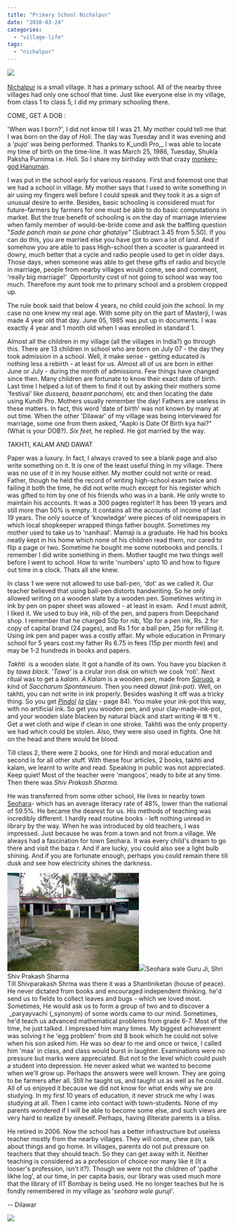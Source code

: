 ```yaml
---
title: "Primary School Nichalpur"
date: "2010-03-24"
categories: 
  - "village-life"
tags: 
  - "nichalpur"
---
```


[![](https://dilawars.me/wp-content/uploads/2012/10/img_00341.jpg?w=300)](https://dilawars.me/wp-content/uploads/2012/10/img_00341.jpg)

  
[Nichalpur](http://wikimapia.org/#lat=29.1701497&lon=78.6208248&z=14&l=0&m=s&v=9&show=/11198798/Nichalpur-Village) is a small village. It has a primary school. All of the nearby three villages had only one school that time. Just like everyone else in my village, from class 1 to class 5, I did my primary schooling there.  
  
COME, GET A DOB :  
  
'When was I born?', I did not know till I was 21. My mother could tell me that I was born on the day of _Holi_. The day was Tuesday and it was evening and a '_puja_' was being performed. Thanks to K_undli Pro,_ I was able to locate my time of birth on the time-line. It was March 25, 1986, Tuesday, Shukla Paksha Purnima i.e. Holi. So I share my birthday with that crazy [monkey-god Hanuman](http://www.youtube.com/watch?v=iNH1J3o6rTw).  
  
I was put in the school early for various reasons. First and foremost one that we had a school in village. My mother says that I used to write something in air using my fingers well before I could speak and they took it as a sign of unusual desire to write. Besides, basic schooling is considered must for future-farmers by farmers for one must be able to do basic computations in market. But the true benefit of schooling is on the day of marriage interview when family member of would-be-bride come and ask the baffling question "_Sade panch main se pone char ghataiye"_ (Subtract 3.45 from 5.50). If you can do this, you are married else you have got to own a lot of land. And if somehow you are able to pass High-school then a scooter is guaranteed in dowry, much better that a cycle and radio people used to get in older days. Those days, when someone was able to get these gifts of radio and bicycle in marriage, people from nearby villages would come, see and comment, 'really big marriage!'  Opportunity cost of not going to school was way too much. Therefore my aunt took me to primary school and a problem cropped up.  
  
The rule book said that below 4 years, no child could join the school. In my case no one knew my real age. With some pity on the part of Masterji, I was made 4 year old that day. June 05, 1985 was put up in documents. I was exactly 4 year and 1 month old when I was enrolled in standard 1. 
  
Almost all the children in my village (all the villages in India?) go through this. There are 13 children in school who are born on July 07 - the day they took admission in a school. Well, it make sense - getting educated is nothing less a rebirth - at least for us. Almost all of us are born in either June or July - during the month of admissions. Few things have changed since then. Many children are fortunate to know their exact date of birth. Last time I helped a lot of them to find it out by asking their mothers some 'festival' like _dussera, basant panchami,_ etc and then locating the date using Kundli Pro. Mothers usually remember the day! Fathers are useless in these matters. In fact, this word 'date of birth' was not known by many at out time. When the other 'Dilawar' of my village was being interviewed for marriage, some one from them asked, "Aapki is Date Of Birth kya hai?" (What is your DOB?). _Six feet,_ he replied. He got married by the way.  
  
TAKHTI, KALAM AND DAWAT  
  
Paper was a luxury. In fact, I always craved to see a blank page and also write something on it. It is one of the least useful thing in my village. There was no use of it in my house either. My mother could not write or read. Father, though he held the record of writing high-school exam twice and failing it both the time, he did not write much except for his register which was gifted to him by one of his friends who was in a bank. He only wrote to maintain his accounts. It was a 300 pages register! It has been 19 years and still more than 50% is empty. It contains all the accounts of income of last 19 years. The only source of 'knowledge' were pieces of old newspapers in which local shopkeeper wrapped things father bought. Sometimes my mother used to take us to 'nanihaal'. Mamaji is a graduate. He had his books neatly kept in his home which none of his children read them, nor cared to flip a page or two. Sometime he bought me some notebooks and pencils. I remember I did write something in them. Mother taught me two things well before I went to school. How to write 'numbers' upto 10 and how to figure out time in a clock. Thats all she knew.  
  
In class 1 we were not allowed to use ball-pen, 'dot' as we called it. Our teacher believed that using ball-pen distorts handwriting. So he only allowed writing on a wooden slate by a wooden pen. Sometimes writing in ink by pen on paper sheet was allowed - at least in exam.  And I must admit, I liked it. We used to buy ink, nib of the pen, and papers from Deepchand shop. I remember that he charged 50p for nib, 10p for a pen ink, Rs. 2 for copy of capital brand (24 pages), and Rs 1 for a ball pen, 25p for refilling it. Using ink pen and paper was a costly affair. My whole education in Primary school for 5 years cost my father Rs 6.75 in fees (15p per month fee) and may be 1-2 hundreds in books and papers.  
  
_Takhti_  is a wooden slate. It got a handle of its own. You have you blacken it by _tawa black. 'Tawa'_ is a cirular iron disk on which we cook 'roti'. Next ritual was to get a _kalam. A Kalam_ is a wooden pen, made from [S](http://www.blogger.com/goog_1269326590170)_[aruaa](http://www.trekearth.com/gallery/photo284835.htm),_ a kind of _Saccharum Spontaneum._ Then you need _dawat (ink-pot)._ Well, on takhti, you can not write in ink properly. Besides washing it off was a tricky thing. So you get _[Pindol](http://en.bab.la/dictionary/hindi-english/%E0%A4%AA%E0%A4%BF%E0%A4%A3%E0%A5%8D%E0%A4%A1%E0%A5%8B%E0%A4%B2.html) ([a](http://www.blogger.com/goog_1269326590183)_ [clay](http://books.google.co.in/books?id=jQMVAAAAYAAJ&pg=PA84&lpg=PA84&dq=pindol+clay&source=bl&ots=LjvndSLZ7W&sig=ISto-EHZIj_RN8TRVfsOgpTsJa0&hl=en&ei=EGaoS5DOHsSAlAfGnM3SAQ&sa=X&oi=book_result&ct=result&resnum=1&ved=0CAYQ6AEwAA#v=onepage&q=pindol%20clay&f=false) - page 84). You make your ink-pot this way, with no artificial ink. So get you wooden pen, and your clay-made-ink-pot, and your wooden slate blacken by natural black and start writing क ख ग घ . Get a wet cloth and wipe if clean in one stroke. Takhti was the only property we had which could be stolen. Also, they were also used in fights. One hit on the head and there would be blood.  
  
Till class 2, there were 2 books, one for Hindi and moral education and second is for all other stuff. With these four articles, 2 books, takhti and kalam, we learnt to write and read. Speaking in public was not appreciated. Keep quiet! Most of the teacher were 'mangoos', ready to bite at any time. Then there was _Shiv Prakash Sharma._   
  
He was transferred from some other school, He lives in nearby town [Seohara](http://en.wikipedia.org/wiki/Seohara)\- which has an average literacy rate of 48%, lower than the national of 59.5%. He became the dearest for us. His methods of teaching was incredibly different. I hardly read routine books - left nothing unread in library by the way. When he was introduced by old teachers, I was impressed. Just because he was from a town and not from a village. We always had a fascination for town Seohara. It was every child's dream to go there and visit the baza r. And if are lucky, you could also see a light bulb shining. And if you are fortunate enough, perhaps you could remain there till dusk and see how electricity shines the darkness.  
  
  

[![](images/withsir1.jpg)![](https://dilawars.me/wp-content/uploads/2012/10/withsir1.jpg?w=300)](http://dilawarrajput.files.wordpress.com/2010/03/img_00651.jpg)Seohara wale Guru Ji, Shri Shiv Prakash Sharma  
Till Shivparakash Shrma was there it was a Shantiniketan (house of peace). He never dictated from books and encouraged independent thinking. he'd send us to fields to collect leaves and bugs - which we loved most. Sometimes, He would ask us to form a group of two and to discover a  _paryayvachi (_synonym) of some words came to our mind. Sometimes, he'd teach us advanced mathematical problems from grade 6-7. Most of the time, he just talked. I impressed him many times. My biggest achievement was solving t he 'egg problem' from std 8 book which he could not solve when his son asked him. He was so dear to me and once or twice, I called him 'maa' in class, and class would burst in laughter. Examinations were no pressure but marks were appreciated. But not to the level which could push a student into depression. He never asked what we wanted to become when we'll grow up. Perhaps the answers were well known. They are going to be farmers after all. Still he taught us, and taught us as well as he could. All of us enjoyed it because we did not know for what ends why we are studying. In my first 10 years of education, it never struck me why I was studying at all. Then I came into contact with town-students. None of my parents wondered if I will be able to become some else, and such views are very hard to realize by oneself. Perhaps, having illiterate parents is a bliss.  
  
  
He retired in 2006. Now the school has a better infrastructure but useless teacher mostly from the nearby villages. They will come, chew pan, talk about things and go home. In villages, parents do not put pressure on teachers that they should teach. So they can get away with it. Neither teaching is considered as a profession of choice nor many like it (It a looser's profession, isn't it?). Though we were not the children of 'padhe likhe log', at our time, in per capita basis, our library was used much more that the library of IIT Bombay is being used. He no longer teaches but he is fondly remembered in my village as '_seohara wale guruji_'.  
  
\-- 
Dilawar

![](https://blogger.googleusercontent.com/tracker/3794193585985230867-7850182611428856722?l=dilawarsays.blogspot.com)
